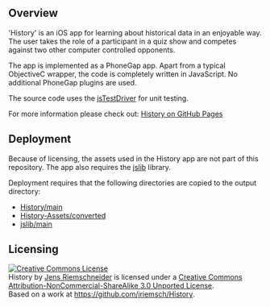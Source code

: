 <h2>Overview</h2>
<p>
  'History' is an iOS app for learning about historical data in an enjoyable way. The user takes the role of a participant
  in a quiz show and competes against two other computer controlled opponents.
</p>

<p>
  The app is implemented as a PhoneGap app. Apart from a typical ObjectiveC wrapper, the code is completely written in
  JavaScript. No additional PhoneGap plugins are used.
</p>

<p>
  The source code uses the <a href="http://code.google.com/p/js-test-driver/">jsTestDriver</a> for unit testing.
</p>

For more information please check out: <a href="http://jriemsch.github.com/History/">History on GitHub Pages</a><br>

<h2>Deployment</h2>

<p>
  Because of licensing, the assets used in the History app are not part of this repository.
  The app also requires the <a href="https://github.com/jriemsch/jslib">jslib</a> library.
</p>

Deployment requires that the following directories are copied to the output directory:
<ul>
  <li><a href="https://github.com/jriemsch/History/tree/master/main">History/main</a></li>
  <li><a href="https://github.com/jriemsch/History-Assets/tree/master/converted">History-Assets/converted</a></li>
  <li><a href="https://github.com/jriemsch/jslib/tree/master/main">jslib/main</a></li>
</ul>

<h2>Licensing</h2>
<a rel="license" href="http://creativecommons.org/licenses/by-nc-sa/3.0/deed.en_US"><img alt="Creative Commons License" style="border-width:0" src="http://i.creativecommons.org/l/by-nc-sa/3.0/88x31.png" /></a><br /><span xmlns:dct="http://purl.org/dc/terms/" property="dct:title">History</span> by <a xmlns:cc="http://creativecommons.org/ns#" href="http://jriemsch.github.com/History/" property="cc:attributionName" rel="cc:attributionURL">Jens Riemschneider</a> is licensed under a <a rel="license" href="http://creativecommons.org/licenses/by-nc-sa/3.0/deed.en_US">Creative Commons Attribution-NonCommercial-ShareAlike 3.0 Unported License</a>.<br />Based on a work at <a xmlns:dct="http://purl.org/dc/terms/" href="https://github.com/jriemsch/History" rel="dct:source">https://github.com/jriemsch/History</a>.
